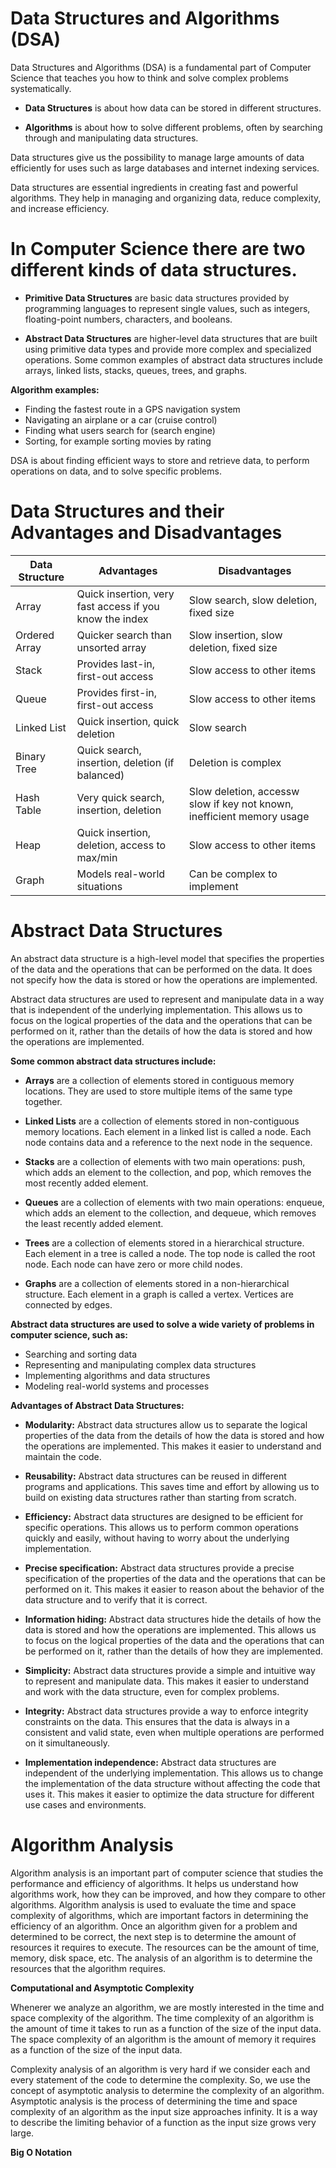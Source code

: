 # Data Structures and Algorithms (DSA)

Data Structures and Algorithms (DSA) is a fundamental part of Computer Science that teaches you how to think and solve complex problems systematically.

- **Data Structures** is about how data can be stored in different structures.

- **Algorithms** is about how to solve different problems, often by searching through and manipulating data structures.

Data structures give us the possibility to manage large amounts of data efficiently for uses such as large databases and internet indexing services.

Data structures are essential ingredients in creating fast and powerful algorithms. They help in managing and organizing data, reduce complexity, and increase efficiency.

# In Computer Science there are two different kinds of data structures.

- **Primitive Data Structures** are basic data structures provided by programming languages to represent single values, such as integers, floating-point numbers, characters, and booleans.

- **Abstract Data Structures** are higher-level data structures that are built using primitive data types and provide more complex and specialized operations. Some common examples of abstract data structures include arrays, linked lists, stacks, queues, trees, and graphs.

**Algorithm examples:**

- Finding the fastest route in a GPS navigation system
- Navigating an airplane or a car (cruise control)
- Finding what users search for (search engine)
- Sorting, for example sorting movies by rating

DSA is about finding efficient ways to store and retrieve data, to perform operations on data, and to solve specific problems.

# Data Structures and their Advantages and Disadvantages

<!-- prettier-ignore-start -->
| Data Structure | Advantages | Disadvantages |
| --- | --- | --- |
| Array | Quick insertion, very fast access if you know the index | Slow search, slow deletion, fixed size |
| Ordered Array | Quicker search than unsorted array | Slow insertion, slow deletion, fixed size |
| Stack | Provides last-in, first-out access | Slow access to other items |
| Queue | Provides first-in, first-out access | Slow access to other items |
| Linked List | Quick insertion, quick deletion | Slow search |
| Binary Tree | Quick search, insertion, deletion (if balanced) | Deletion is complex |
| Hash Table | Very quick search, insertion, deletion | Slow deletion, accessw slow if key not known, inefficient memory usage |
| Heap | Quick insertion, deletion, access to max/min | Slow access to other items |
| Graph | Models real-world situations | Can be complex to implement |
<!-- prettier-ignore-end -->

# Abstract Data Structures

An abstract data structure is a high-level model that specifies the properties of the data and the operations that can be performed on the data. It does not specify how the data is stored or how the operations are implemented.

Abstract data structures are used to represent and manipulate data in a way that is independent of the underlying implementation. This allows us to focus on the logical properties of the data and the operations that can be performed on it, rather than the details of how the data is stored and how the operations are implemented.

**Some common abstract data structures include:**

- **Arrays** are a collection of elements stored in contiguous memory locations. They are used to store multiple items of the same type together.

- **Linked Lists** are a collection of elements stored in non-contiguous memory locations. Each element in a linked list is called a node. Each node contains data and a reference to the next node in the sequence.

- **Stacks** are a collection of elements with two main operations: push, which adds an element to the collection, and pop, which removes the most recently added element.

- **Queues** are a collection of elements with two main operations: enqueue, which adds an element to the collection, and dequeue, which removes the least recently added element.

- **Trees** are a collection of elements stored in a hierarchical structure. Each element in a tree is called a node. The top node is called the root node. Each node can have zero or more child nodes.

- **Graphs** are a collection of elements stored in a non-hierarchical structure. Each element in a graph is called a vertex. Vertices are connected by edges.

**Abstract data structures are used to solve a wide variety of problems in computer science, such as:**

- Searching and sorting data
- Representing and manipulating complex data structures
- Implementing algorithms and data structures
- Modeling real-world systems and processes

**Advantages of Abstract Data Structures:**

- **Modularity:** Abstract data structures allow us to separate the logical properties of the data from the details of how the data is stored and how the operations are implemented. This makes it easier to understand and maintain the code.

- **Reusability:** Abstract data structures can be reused in different programs and applications. This saves time and effort by allowing us to build on existing data structures rather than starting from scratch.

- **Efficiency:** Abstract data structures are designed to be efficient for specific operations. This allows us to perform common operations quickly and easily, without having to worry about the underlying implementation.

- **Precise specification:** Abstract data structures provide a precise specification of the properties of the data and the operations that can be performed on it. This makes it easier to reason about the behavior of the data structure and to verify that it is correct.

- **Information hiding:** Abstract data structures hide the details of how the data is stored and how the operations are implemented. This allows us to focus on the logical properties of the data and the operations that can be performed on it, rather than the details of how they are implemented.

- **Simplicity:** Abstract data structures provide a simple and intuitive way to represent and manipulate data. This makes it easier to understand and work with the data structure, even for complex problems.

- **Integrity:** Abstract data structures provide a way to enforce integrity constraints on the data. This ensures that the data is always in a consistent and valid state, even when multiple operations are performed on it simultaneously.

- **Implementation independence:** Abstract data structures are independent of the underlying implementation. This allows us to change the implementation of the data structure without affecting the code that uses it. This makes it easier to optimize the data structure for different use cases and environments.

# Algorithm Analysis

Algorithm analysis is an important part of computer science that studies the performance and efficiency of algorithms. It helps us understand how algorithms work, how they can be improved, and how they compare to other algorithms. Algorithm analysis is used to evaluate the time and space complexity of algorithms, which are important factors in determining the efficiency of an algorithm. Once an algorithm given for a problem and determined to be correct, the next step is to determine the amount of resources it requires to execute. The resources can be the amount of time, memory, disk space, etc. The analysis of an algorithm is to determine the resources that the algorithm requires.

**Computational and Asymptotic Complexity**

Whenerer we analyze an algorithm, we are mostly interested in the time and space complexity of the algorithm. The time complexity of an algorithm is the amount of time it takes to run as a function of the size of the input data. The space complexity of an algorithm is the amount of memory it requires as a function of the size of the input data.

Complexity analysis of an algorithm is very hard if we consider each and every statement of the code to determine the complexity. So, we use the concept of asymptotic analysis to determine the complexity of an algorithm. Asymptotic analysis is the process of determining the time and space complexity of an algorithm as the input size approaches infinity. It is a way to describe the limiting behavior of a function as the input size grows very large.

**Big O Notation**
